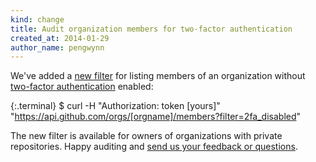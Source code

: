 ```yaml
---
kind: change
title: Audit organization members for two-factor authentication
created_at: 2014-01-29
author_name: pengwynn
---
```


We've added a [new filter][filter] for listing members of an organization without
[two-factor authentication][2fa-blog] enabled:


{:.terminal}
    $ curl -H "Authorization: token [yours]" \
           "https://api.github.com/orgs/[orgname]/members?filter=2fa_disabled"

The new filter is available for owners of organizations with private
repositories. Happy auditing and [send us your feedback or questions][contact].

[filter]: /v3/orgs/members/#audit-two-factor-auth
[2fa-blog]: https://github.com/blog/1614-two-factor-authentication
[contact]: https://github.com/contact?form[subject]=API+2FA+filter

